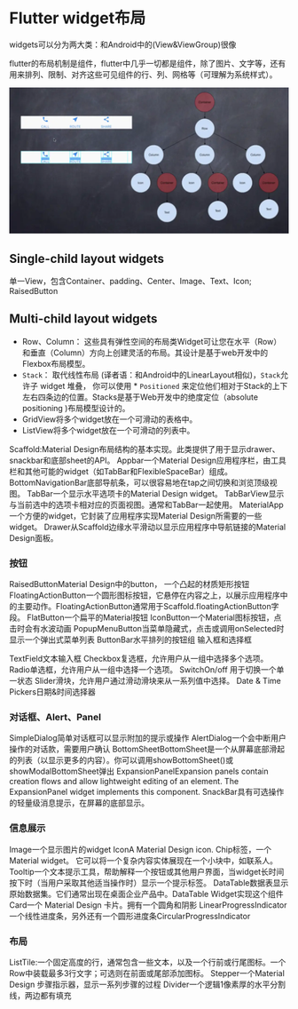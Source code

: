 <!--
 * @Author: tangdaoyong
 * @Date: 2021-05-21 11:42:34
 * @LastEditors: tangdaoyong
 * @LastEditTime: 2021-05-21 11:46:50
 * @Description: Flutter widget布局
-->
# Flutter widget布局

widgets可以分为两大类：和Android中的(View&ViewGroup)很像

flutter的布局机制是组件，flutter中几乎一切都是组件，除了图片、文字等，还有用来排列、限制、对齐这些可见组件的行、列、网格等（可理解为系统样式）。

![widget布局](./images/widget布局.webp)

## Single-child layout widgets

单一View，包含Container、padding、Center、Image、Text、Icon; RaisedButton

## Multi-child layout widgets

* Row、Column： 这些具有弹性空间的布局类Widget可让您在水平（Row）和垂直（Column）方向上创建灵活的布局。其设计是基于web开发中的Flexbox布局模型。
* `Stack`： 取代线性布局 (译者语：和Android中的LinearLayout相似)，`Stack`允许子 widget 堆叠， 你可以使用 * `Positioned` 来定位他们相对于Stack的上下左右四条边的位置。Stacks是基于Web开发中的绝度定位（absolute positioning )布局模型设计的。
* GridView将多个widget放在一个可滑动的表格中。
* ListView将多个widget放在一个可滑动的列表中。

Scaffold:Material Design布局结构的基本实现。此类提供了用于显示drawer、snackbar和底部sheet的API。
Appbar一个Material Design应用程序栏，由工具栏和其他可能的widget（如TabBar和FlexibleSpaceBar）组成。
BottomNavigationBar底部导航条，可以很容易地在tap之间切换和浏览顶级视图。
TabBar一个显示水平选项卡的Material Design widget。
TabBarView显示与当前选中的选项卡相对应的页面视图。通常和TabBar一起使用。
MaterialApp一个方便的widget，它封装了应用程序实现Material Design所需要的一些widget。
Drawer从Scaffold边缘水平滑动以显示应用程序中导航链接的Material Design面板。

### 按钮
RaisedButtonMaterial Design中的button， 一个凸起的材质矩形按钮
FloatingActionButton一个圆形图标按钮，它悬停在内容之上，以展示应用程序中的主要动作。FloatingActionButton通常用于Scaffold.floatingActionButton字段。
FlatButton一个扁平的Material按钮
IconButton一个Material图标按钮，点击时会有水波动画
PopupMenuButton当菜单隐藏式，点击或调用onSelected时显示一个弹出式菜单列表
ButtonBar水平排列的按钮组
输入框和选择框

TextField文本输入框
Checkbox复选框，允许用户从一组中选择多个选项。
Radio单选框，允许用户从一组中选择一个选项。
SwitchOn/off 用于切换一个单一状态
Slider滑块，允许用户通过滑动滑块来从一系列值中选择。
Date & Time Pickers日期&时间选择器

### 对话框、Alert、Panel

SimpleDialog简单对话框可以显示附加的提示或操作
AlertDialog一个会中断用户操作的对话款，需要用户确认
BottomSheetBottomSheet是一个从屏幕底部滑起的列表（以显示更多的内容）。你可以调用showBottomSheet()或showModalBottomSheet弹出
ExpansionPanelExpansion panels contain creation flows and allow lightweight editing of an element. The ExpansionPanel widget implements this component.
SnackBar具有可选操作的轻量级消息提示，在屏幕的底部显示。

### 信息展示

Image一个显示图片的widget
IconA Material Design icon.
Chip标签，一个Material widget。 它可以将一个复杂内容实体展现在一个小块中，如联系人。
Tooltip一个文本提示工具，帮助解释一个按钮或其他用户界面，当widget长时间按下时（当用户采取其他适当操作时）显示一个提示标签。
DataTable数据表显示原始数据集。它们通常出现在桌面企业产品中。DataTable Widget实现这个组件
Card一个 Material Design 卡片。拥有一个圆角和阴影
LinearProgressIndicator一个线性进度条，另外还有一个圆形进度条CircularProgressIndicator

### 布局

ListTile:一个固定高度的行，通常包含一些文本，以及一个行前或行尾图标。一个Row中装载最多3行文字；可选则在前面或尾部添加图标。
Stepper一个Material Design 步骤指示器，显示一系列步骤的过程
Divider一个逻辑1像素厚的水平分割线，两边都有填充